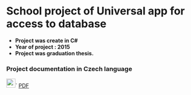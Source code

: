 # School project of Universal app for access to database

* **Project was create in C#**
* **Year of project : 2015**
* **Project was graduation thesis.**

### **Project documentation in Czech language**

<img src="https://github.com/Beji-kun/My_certificates/blob/main/Images/PDF/PDF_icon.ico" width="24">`
[PDF](/Dokumentace%20k%20projektu_KocourekAdam.pdf)
